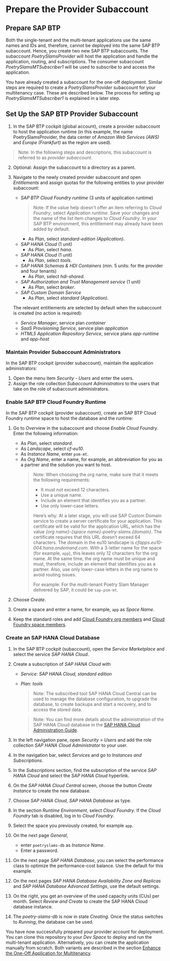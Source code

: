 # Prepare the Provider Subaccount 
## Prepare SAP BTP

Both the single-tenant and the multi-tenant applications use the same names and IDs and, therefore, cannot be deployed into the same SAP BTP subaccount. Hence, you create two new SAP BTP subaccounts. The subaccount *PoetrySlamsProvider* will host the application and handle the application, routing, and subscriptions. The consumer subaccount *PoetrySlamsMTSubscriber1* will be used to subscribe to and access the application. 

You have already created a subaccount for the one-off deployment. Similar steps are required to create a *PoetrySlamsProvider* subaccount for your multitenancy case. These are described below. The process for setting up *PoetrySlamsMTSubscriber1* is explained in a later step. 

## Set Up the SAP BTP Provider Subaccount

1. In the SAP BTP cockpit (global account), create a provider subaccount to host the application runtime (in this example, the name PoetrySlamsProvider, the data center of *Amazon Web Services (AWS)* and *Europe (Frankfurt)* as the region are used).

> Note: In the following steps and descriptions, this subaccount is referred to as *provider subaccount*.

2. Optional: Assign the subaccount to a directory as a parent.

3. Navigate to the newly created provider subaccount and open *Entitlements* and assign quotas for the following entities to your provider subaccount: 

	- *SAP BTP Cloud Foundry runtime* (3 units of application runtime)
    	> Note: If the value help doesn't offer an item referring to *Cloud Foundry*, select *Application runtime*. Save your changes and the name of the list item changes to *Cloud Foundry*. In your SAP BTP environment, this entitlement may already have been added by default.
		- As *Plan*, select *standard-edition (Application)*.
	- *SAP HANA Cloud* (1 unit)
		- As *Plan*, select *hana*.
	- *SAP HANA Cloud* (1 unit)
		- As *Plan*, select *tools*.
	- *SAP HANA Schemas & HDI Containers* (min. 5 units: for the provider and four tenants)
		- As *Plan*, select *hdi-shared*.
	- *SAP Authorization and Trust Management service* (1 unit)
		- As *Plan*, select *broker*.
	- *SAP Custom Domain Service*
		- As *Plan*, select *standard (Application)*.

	The relevant entitlements are selected by default when the subaccount is created (no action is required):

	- *Service Manager*, service plan *container*
	- *SaaS Provisioning Service*, service plan *application*
	- *HTML5 Application Repository Service*, service plans *app-runtime* and *app-host*

### Maintain Provider Subaccount Administrators

In the SAP BTP cockpit (provider subaccount), maintain the application administrators:

1. Open the menu item *Security - Users* and enter the users. 
2. Assign the role collection *Subaccount Administrators* to the users that take on the role of subaccount administrators. 

### Enable SAP BTP Cloud Foundry Runtime

In the SAP BTP cockpit (provider subaccount), create an SAP BTP Cloud Foundry runtime space to host the database and the runtime:

1. Go to *Overview* in the subaccount and choose *Enable Cloud Foundry*. Enter the following information:
    - As *Plan*, select *standard*.
	- As *Landscape*, select *cf-eu10*. 
	- As *Instance Name*, enter `psm-mt`.
    - As *Org Name*, enter a name, for example, an abbreviation for you as a partner and the solution you want to host.
	  > Note: When choosing the org name, make sure that it meets the following requirements: 
	  > - It must not exceed 12 characters.
	  > - Use a unique name.
	  > - Include an element that identifies you as a partner.
	  > - Use only lower-case letters. 
	  >
	  > Here’s why: At a later stage, you will use SAP Custom Domain service to create a server certificate for your application. This certificate will be valid for the application URL, which has the value *{org name}-{space name}-poetry-slams.{domain}*. The certificate requires that this URL doesn’t exceed 64 characters. The domain in the eu10 landscape is *cfapps.eu10-004.hana.ondemand.com*. With a 3-letter name for the space (for example, `app`), this leaves only 12 characters for the org name. At the same time, the org name must be unique and must, therefore, include an element that identifies you as a partner. Also, use only lower-case letters in the org name to avoid routing issues.
	  >
	  > For example: For the multi-tenant Poetry Slam Manager delivered by SAP, it could be `sap-psm-mt`.

2. Choose *Create*. 

3. Create a space and enter a name, for example, `app` as *Space Name*.

4. Keep the standard roles and add [Cloud Foundry org members](https://help.sap.com/docs/btp/sap-business-technology-platform/add-org-members-using-cockpit) and [Cloud Foundry space members](https://help.sap.com/docs/btp/sap-business-technology-platform/add-space-members-using-cockpit).

### Create an SAP HANA Cloud Database

1. In the SAP BTP cockpit (subaccount), open the *Service Marketplace* and select the service *SAP HANA Cloud*.

2. Create a subscription of *SAP HANA Cloud* with
    - *Service*: *SAP HANA Cloud, standard edition*
    -  *Plan*: *tools*

		> Note: The subscribed tool SAP HANA Cloud Central can be used to manage the database configuration, to upgrade the database, to create backups and start a recovery, and to access the stored data.

		> Note: You can find more details about the administration of the SAP HANA Cloud database in the [SAP HANA Cloud Administration Guide](https://help.sap.com/docs/hana-cloud/sap-hana-cloud-administration-guide/sap-hana-cloud-administration-guide).

3. In the left navigation pane, open *Security > Users* and add the role collection *SAP HANA Cloud Administrator* to your user.

4. In the navigation bar, select *Services* and go to *Instances and Subscriptions*. 

5. In the *Subscriptions* section, find the subscription of the service *SAP HANA Cloud* and select the *SAP HANA Cloud* hyperlink.

6. On the *SAP HANA Cloud Central* screen, choose the button *Create Instance* to create the new database.

7. Choose *SAP HANA Cloud, SAP HANA Database* as type.

8. In the section *Runtime Environment*, select *Cloud Foundry*. If the *Cloud Foundry* tab is disabled, log in to *Cloud Foundry*.

9. Select the space you previously created, for example `app`.

10. On the next page *General*, 
	- enter `poetryslams-db` as *Instance Name*.
	- Enter a password.

11. On the next page *SAP HANA Database*, you can select the performance class to optimize the performance-cost balance. Use the default for this example.

12. On the next pages *SAP HANA Database Availability Zone and Replicas* and *SAP HANA Database Advanced Settings*, use the default settings.

13. On the right, you get an overview of the used capacity units (CUs) per month. Select *Review and Create* to create the SAP HANA Cloud database instance. 

14. The *poetry-slams-db* is now in state *Creating*. Once the status switches to *Running*, the database can be used.

You have now successfully prepared your provider account for deployment. You can clone this repository to your *Dev Space* to deploy and run the multi-tenant application. Alternatively, you can create the application manually from scratch. Both variants are described in the section [Enhance the One-Off Application for Multitenancy](./23-Multi-Tenancy-Develop-Sample-Application.md).
